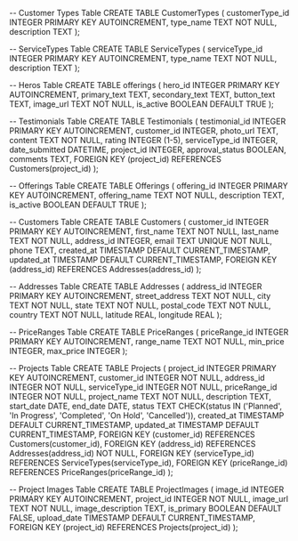 -- Customer Types Table
CREATE TABLE CustomerTypes (
	customerType_id INTEGER PRIMARY KEY AUTOINCREMENT,
    type_name TEXT NOT NULL,
    description TEXT
);


-- ServiceTypes Table
CREATE TABLE ServiceTypes (
    serviceType_id INTEGER PRIMARY KEY AUTOINCREMENT,
    type_name TEXT NOT NULL,
    description TEXT
);


-- Heros Table
CREATE TABLE offerings (
    hero_id INTEGER PRIMARY KEY AUTOINCREMENT,
    primary_text TEXT,
    secondary_text TEXT,
    button_text TEXT,
    image_url TEXT NOT NULL,
    is_active BOOLEAN DEFAULT TRUE
);

-- Testimonials Table
CREATE TABLE Testimonials (
	testimonial_id INTEGER PRIMARY KEY AUTOINCREMENT,
	customer_id INTEGER,
	photo_url TEXT,
	content TEXT NOT NULL,
	rating INTEGER (1-5),
	serviceType_id INTEGER,
	date_submitted DATETIME,
	project_id INTEGER,
	approval_status BOOLEAN,
	comments TEXT,
	FOREIGN KEY (project_id) REFERENCES Customers(project_id)
);

-- Offerings Table
CREATE TABLE Offerings (
    offering_id INTEGER PRIMARY KEY AUTOINCREMENT,
    offering_name TEXT NOT NULL,
    description TEXT,
    is_active BOOLEAN DEFAULT TRUE
);


-- Customers Table
CREATE TABLE Customers (
    customer_id INTEGER PRIMARY KEY AUTOINCREMENT,
    first_name TEXT NOT NULL,
    last_name TEXT NOT NULL,
    address_id INTEGER,
    email TEXT UNIQUE NOT NULL,
    phone TEXT,
    created_at TIMESTAMP DEFAULT CURRENT_TIMESTAMP,
    updated_at TIMESTAMP DEFAULT CURRENT_TIMESTAMP,
    FOREIGN KEY (address_id) REFERENCES Addresses(address_id)
);

-- Addresses Table
CREATE TABLE Addresses (
    address_id INTEGER PRIMARY KEY AUTOINCREMENT,
    street_address TEXT NOT NULL,
    city TEXT NOT NULL,
    state TEXT NOT NULL,
    postal_code TEXT NOT NULL,
    country TEXT NOT NULL,
    latitude REAL,
    longitude REAL
);

-- PriceRanges Table
CREATE TABLE PriceRanges (
    priceRange_id INTEGER PRIMARY KEY AUTOINCREMENT,
    range_name TEXT NOT NULL,
    min_price INTEGER,
    max_price INTEGER
);

-- Projects Table
CREATE TABLE Projects (
    project_id INTEGER PRIMARY KEY AUTOINCREMENT,
    customer_id INTEGER NOT NULL,
    address_id INTEGER NOT NULL,
    serviceType_id INTEGER NOT NULL,
    priceRange_id INTEGER NOT NULL,
    project_name TEXT NOT NULL,
    description TEXT,
    start_date DATE,
    end_date DATE,
    status TEXT CHECK(status IN ('Planned', 'In Progress', 'Completed', 'On Hold', 'Cancelled')),
    created_at TIMESTAMP DEFAULT CURRENT_TIMESTAMP,
    updated_at TIMESTAMP DEFAULT CURRENT_TIMESTAMP,
    FOREIGN KEY (customer_id) REFERENCES Customers(customer_id),
    FOREIGN KEY (address_id) REFERENCES Addresses(address_id) NOT NULL,
    FOREIGN KEY (serviceType_id) REFERENCES ServiceTypes(serviceType_id),
    FOREIGN KEY (priceRange_id) REFERENCES PriceRanges(priceRange_id)
);

-- Project Images Table
CREATE TABLE ProjectImages (
    image_id INTEGER PRIMARY KEY AUTOINCREMENT,
    project_id INTEGER NOT NULL,
    image_url TEXT NOT NULL,
    image_description TEXT,
    is_primary BOOLEAN DEFAULT FALSE,
    upload_date TIMESTAMP DEFAULT CURRENT_TIMESTAMP,
    FOREIGN KEY (project_id) REFERENCES Projects(project_id)
);